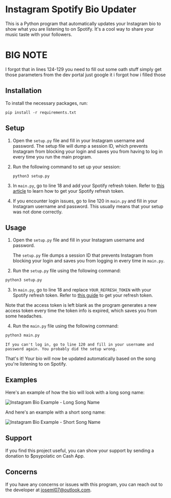 # Instagram Spotify Bio Updater

This is a Python program that automatically updates your Instagram bio to show what you are listening to on Spotify. It's a cool way to share your music taste with your followers.


# BIG NOTE
I forgot that in lines 124-129 you need to fill out some oath stuff
simply get those parameters from the dev portal
just google it i forgot how i filled those

## Installation

To install the necessary packages, run:

```
pip install -r requirements.txt
```

## Setup

1. Open the `setup.py` file and fill in your Instagram username and password. The setup file will dump a session ID, which prevents Instagram from blocking your login and saves you from having to log in every time you run the main program.

2. Run the following command to set up your session:

   ```
   python3 setup.py
   ```

3. In `main.py`, go to line 18 and add your Spotify refresh token. Refer to [this article](https://dev.to/sabareh/how-to-get-the-spotify-refresh-token-176) to learn how to get your Spotify refresh token.

4. If you encounter login issues, go to line 120 in `main.py` and fill in your Instagram username and password. This usually means that your setup was not done correctly.

## Usage

1. Open the `setup.py` file and fill in your Instagram username and password.

    The `setup.py` file dumps a session ID that prevents Instagram from blocking your login and saves you from logging in every time in `main.py`.

2. Run the `setup.py` file using the following command:

```bash
python3 setup.py
```

3. In `main.py`, go to line 18 and replace `YOUR_REFRESH_TOKEN` with your Spotify refresh token. Refer to [this guide](https://dev.to/sabareh/how-to-get-the-spotify-refresh-token-176) to get your refresh token.


Note that the access token is left blank as the program generates a new access token every time the token info is expired, which saves you from some headaches.

4. Run the `main.py` file using the following command:

```bash
python3 main.py
```

    If you can't log in, go to line 120 and fill in your username and password again. You probably did the setup wrong.

That's it! Your bio will now be updated automatically based on the song you're listening to on Spotify.

## Examples

Here's an example of how the bio will look with a long song name:

![Instagram Bio Example - Long Song Name](https://media.discordapp.net/attachments/621686347387764746/1101751027885158450/Screenshot_20230429-020507_Instagram.jpg?width=788&height=676)

And here's an example with a short song name:

![Instagram Bio Example - Short Song Name](https://media.discordapp.net/attachments/621686347387764746/1101751056653881444/Screenshot_20230429-012440_Instagram.jpg?width=971&height=676)

## Support

If you find this project useful, you can show your support by sending a donation to $psypolatic on Cash App.

## Concerns

If you have any concerns or issues with this program, you can reach out to the developer at joseml07@outlook.com.
